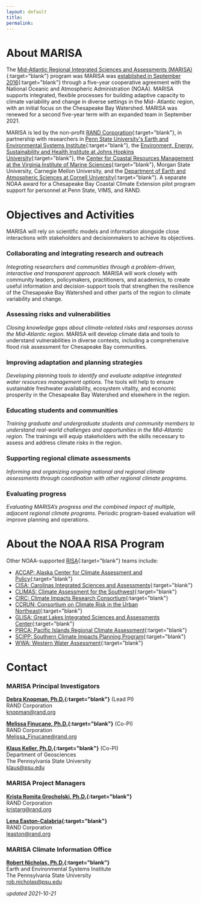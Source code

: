 ```yaml
---
layout: default
title:
permalink: 
---
```


# About MARISA
The [Mid-Atlantic Regional Integrated Sciences and Assessments (MARISA)](http://www.midatlanticrisa.org){:target="blank"} program was MARISA was [established in September 2016](http://news.psu.edu/story/436700/2016/11/09/research/mid-atlantic-regional-integrated-sciences-and-assessments){:target="blank"} through a five-year cooperative agreement with the National Oceanic and Atmospheric Administration (NOAA). MARISA supports integrated, flexible processes for building adaptive capacity to climate variability and change in diverse settings in the Mid- Atlantic region, with an initial focus on the Chesapeake Bay Watershed. MARISA was renewed for a second five-year term with an expanded team in September 2021.

MARISA is led by the non-profit [RAND Corporation](http://rand.org){:target="blank"}, in partnership with researchers in [Penn State University's Earth and Environmental Systems Institute](http://www.eesi.psu.edu){:target="blank"}, the [Environment, Energy, Sustainability and Health Institute at Johns Hopkins University](http://e2shi.jhu.edu/){:target="blank"}, the [Center for Coastal Resources Management at the Virginia Institute of Marine Sciences](https://www.vims.edu/ccrm/index.php){:target="blank"}, Morgan State University, Carnegie Mellon University, and the [Department of Earth and Atmospheric Sciences at Cornell University](http://www.eas.cornell.edu/){:target="blank"}. A separate NOAA award for a Chesapeake Bay Coastal Climate Extension pilot program support for personnel at Penn State, VIMS, and RAND.


# Objectives and Activities

MARISA will rely on scientific models and information alongside close interactions with stakeholders and decisionmakers to achieve its objectives.

### Collaborating and integrating research and outreach
*Integrating researchers and communities through a problem-driven, interactive and transparent approach.* MARISA will work closely with community leaders, policymakers, practitioners, and academics, to create useful information and decision-support tools that strengthen the resilience of the Chesapeake Bay Watershed and other parts of the region to climate variability and change.

### Assessing risks and vulnerabilities
*Closing knowledge gaps about climate-related risks and responses across the Mid-Atlantic region.* MARISA will develop climate data and tools to understand vulnerabilities in diverse contexts, including a comprehensive flood risk assessment for Chesapeake Bay communities.

### Improving adaptation and planning strategies
*Developing planning tools to identify and evaluate adaptive integrated water resources management options.* The tools will help to ensure sustainable freshwater availability, ecosystem vitality, and economic prosperity in the Chesapeake Bay Watershed and elsewhere in the region.

### Educating students and communities
*Training graduate and undergraduate students and community members to understand real-world challenges and opportunities in the Mid-Atlantic region.* The trainings will equip stakeholders with the skills necessary to assess and address climate risks in the region.

### Supporting regional climate assessments
*Informing and organizing ongoing national and regional climate assessments through coordination with other regional climate programs.*

### Evaluating progress
*Evaluating MARISA’s progress and the combined impact of multiple, adjacent regional climate programs.* Periodic program-based evaluation will improve planning and operations.


# About the NOAA RISA Program

Other NOAA-supported [RISA](https://cpo.noaa.gov/Meet-the-Divisions/Climate-and-Societal-Interactions/RISA/About-RISA){:target="blank"} teams include:

- [ACCAP: Alaska Center for Climate Assessment and Policy](https://accap.uaf.edu/){:target="blank"}
- [CISA: Carolinas Integrated Sciences and Assessments](http://www.cisa.sc.edu/){:target="blank"}
- [CLIMAS: Climate Assessment for the Southwest](http://www.climas.arizona.edu/){:target="blank"}
- [CIRC: Climate Impacts Research Consortium](http://pnwcirc.org/circ){:target="blank"}
- [CCRUN: Consortium on Climate Risk in the Urban Northeast](http://www.ccrun.org/){:target="blank"}
- [GLISA: Great Lakes Integrated Sciences and Assessments Center](http://glisa.umich.edu/){:target="blank"}
- [PIRCA: Pacific Islands Regional Climate Assessment](http://www.pacificrisa.org/){:target="blank"}
- [SCIPP: Southern Climate Impacts Planning Program](http://www.southernclimate.org/){:target="blank"}
- [WWA: Western Water Assessment](http://wwa.colorado.edu/){:target="blank"}


# Contact

### MARISA Principal Investigators

**[Debra Knopman, Ph.D.](https://www.rand.org/about/people/k/knopman_debra.html){:target="blank"}** (Lead PI)  
RAND Corporation  
[knopman@rand.org](mailto:knopman@rand.org)

**[Melissa Finucane, Ph.D.](https://www.rand.org/about/people/f/finucane_melissa_l.html){:target="blank"}** (Co-PI)  
RAND Corporation  
[Melissa_Finucane@rand.org](mailto:Melissa_Finucane@rand.org)

**[Klaus Keller, Ph.D.](https://personal.ems.psu.edu/~kzk10/){:target="blank"}** (Co-PI)  
Department of Geosciences  
The Pennsylvania State University  
[klaus@psu.edu](mailto:klaus@psu.edu)


### MARISA Project Managers

**[Krista Romita Grocholski, Ph.D.](https://www.rand.org/about/people/r/romita_grocholski_krista.html){:target="blank"}**  
RAND Corporation  
[kristarg@rand.org](mailto:kristarg@rand.org)

**[Lena Easton-Calabria](https://www.rand.org/about/people/e/easton-calabria_lena.html){:target="blank"}**  
RAND Corporation  
[leaston@rand.org](mailto:leaston@rand.org)


### MARISA Climate Information Office

**[Robert Nicholas, Ph.D.](http://www.eesi.psu.edu/~ren10){:target="blank"}**  
Earth and Environmental Systems Institute  
The Pennsylvania State University  
[rob.nicholas@psu.edu](mailto:rob.nicholas@psu.edu)  

*updated 2021-10-21*